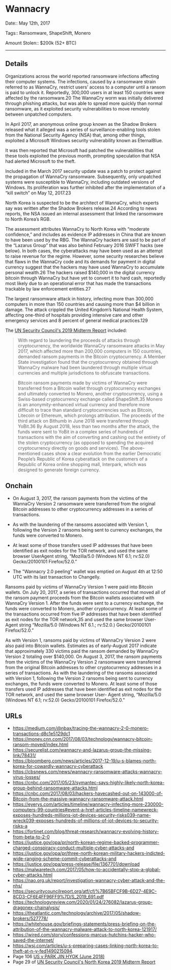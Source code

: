 # Wannacry

Date:: May 12th, 2017

Tags:: Ransomware, ShapeShift, Monero

Amount Stolen:: $200k (52+ BTC)

---

## Details

Organizations across the world reported ransomware infections affecting their computer systems. The infections, caused by a ransomware strain referred to as WannaCry, restrict users’ access to a computer until a ransom is paid to unlock it. Reportedly, 300,000 users in at least 150 countries were affected by the ransomware.20 The WannaCry worm was initially delivered through phishing attacks, but was able to spread more quickly than normal ransomware, as it exploited security vulnerabilities to move remotely between unpatched computers.

In April 2017, an anonymous online group known as the Shadow Brokers released what it alleged was a series of surveillance-enabling tools stolen from the National Security Agency (NSA) that, among other things, exploited a Microsoft Windows security vulnerability known as EternalBlue.

It was then reported that Microsoft had patched the vulnerabilities that these tools exploited the previous month, prompting speculation that NSA had alerted Microsoft to the theft.

Included in the March 2017 security update was a patch to protect against the propagation of WannaCry ransomware. Subsequently, only unpatched systems were susceptible to WannaCry, including outdated versions of Windows. Its proliferation was further inhibited after the implementation of a “kill switch” on May 12, 2017.23 

North Korea is suspected to be the architect of WannaCry, which experts say was written after the Shadow Brokers release.24 According to news reports, the NSA issued an internal assessment that linked the ransomware to North Korea’s RGB.

The assessment attributes WannaCry to North Korea with “moderate confidence,” and includes as evidence IP addresses in China that are known to have been used by the RBG. The WannaCry hackers are said to be part of the “Lazarus Group” that was also behind February 2016 SWIFT hacks (see below). In both cases, the cyberattacks may have been used as an attempt to raise revenue for the regime. However, some security researches believe that flaws in the WannaCry code and its demands for payment in digital currency suggest that the hackers may have used WannaCry to accumulate personal wealth.26 The hackers raised $140,000 in the digital currency bitcoin through WannaCry but have yet to convert it to hard cash, reportedly most likely due to an operational error that has made the transactions trackable by law enforcement entities.27

The largest ransomware attack in history, infecting more than 300,000 computers in more than 150 countries and causing more than $4 billion in damage. The attack crippled the United Kingdom’s National Health System, affecting one-third of hospitals providing intensive care and other emergency services and 8 percent of general medical practices.129


The [UN Security Council's 2019 Midterm Report](../pdfs/2019-08-30_UN-Security-Council_s-2019-691.pdf) included:

> With regard to laundering the proceeds of attacks through cryptocurrency, the worldwide WannaCry ransomware attacks in May 2017, which affected more than 200,000 computers in 150 countries, demanded ransom payments in the Bitcoin cryptocurrency. A Member State investigation found that the cryptocurrency obtained through WannaCry malware had been laundered through multiple virtual currencies and multiple jurisdictions to obfuscate transactions.

> Bitcoin ransom payments made by victims of WannaCry were transferred from a Bitcoin wallet through cryptocurrency exchanges and ultimately converted to Monero, another cryptocurrency, using a Swiss-based cryptocurrency exchange called ShapeShift.35 Monero is an anonymity-enhanced virtual currency and therefore more difficult to trace than standard cryptocurrencies such as Bitcoin, Litecoin or Ethereum, which prolongs attribution. The proceeds of the third attack on Bithumb in June 2018 were transferred through YoBit.36 By August 2018, less than two months after the attack, the funds were sent to YoBit in a complex series of hundreds of transactions with the aim of converting and cashing out the entirety of the stolen cryptocurrency (as opposed to spending the acquired cryptocurrency directly on goods and services). The above-mentioned cases show a clear evolution from the earlier Democratic People’s Republic of Korea cyberattack on the customers of a Republic of Korea online shopping mall, Interpark, which was designed to generate foreign currency.


## Onchain


- On August 3, 2017, the ransom payments from the victims of the WannaCry Version 2 ransomware were transferred from the original Bitcoin addresses to other cryptocurrency addresses in a series of transactions. 

- As with the laundering of the ransoms associated with Version 1, following the Version 2 ransoms being sent to currency exchanges, the funds were converted to Monero. 

- At least some of those transfers used IP addresses that have been identified as exit nodes for the TOR network, and used the same browser UserAgent string, “Mozilla/5.0 (Windows NT 6.1; rv:52.0) Gecko/20100101 Firefox/52.0.”

- The "Wannacry 2.0 peeling" wallet was emptied on August 4th at 12:50 UTC with its last transaction to Changelly.

Ransoms paid by victims of WannaCry Version 1 were paid into Bitcoin wallets. On July 20, 2017, a series of transactions occurred that moved all of the ransom payment proceeds from the Bitcoin wallets associated with WannaCry Version 1. After the funds were sent to a currency exchange, the funds were converted to Monero, another cryptocurrency. At least some of the transactions occurred from five IP addresses that have been identified as exit nodes for the TOR network,35 and used the same browser User-Agent string “Mozilla/5.0 (Windows NT 6.1.; rv:52.0.) Gecko/20100101 Firefox/52.0.”

As with Version 1, ransoms paid by victims of WannaCry Version 2 were also paid into Bitcoin wallets. Estimates as of early-August 2017 indicate that approximately 330 victims paid the ransom demanded by WannaCry Version 2 totaling over $140,000. On August 3, 2017, the ransom payments from the victims of the WannaCry Version 2 ransomware were transferred from the original Bitcoin addresses to other cryptocurrency addresses in a series of transactions. As with the laundering of the ransoms associated with Version 1, following the Version 2 ransoms being sent to currency exchanges, the funds were converted to Monero. At least some of those transfers used IP addresses that have been identified as exit nodes for the TOR network, and used the same browser User- Agent string, “Mozilla/5.0 (Windows NT 6.1; rv:52.0) Gecko/20100101 Firefox/52.0.”



## URLs

- https://medium.com/@nbax/tracing-the-wannacry-2-0-monero-transactions-d8c1e5129dc1
- https://money.cnn.com/2017/08/03/technology/wannacry-bitcoin-ransom-moved/index.html
- https://securelist.com/wannacry-and-lazarus-group-the-missing-link/78431/
- https://bloomberg.com/news/articles/2017-12-19/u-s-blames-north-korea-for-cowardly-wannacry-cyberattack
- https://cbsnews.com/news/wannacry-ransomware-attacks-wannacry-virus-losses/
- https://cnbc.com/2017/05/23/symantec-says-highly-likely-north-korea-group-behind-ransomware-attacks.html
- https://cnbc.com/2017/08/03/hackers-havecashed-out-on-143000-of-Bitcoin-from-the-massive-wannacry-ransomware-attack.html
- https://eyerys.com/articles/timeline/wannacry-infecting-more-230000-computers-99-countries#event-a-href-articles-timeline-namewreck-exposes-hundreds-millions-iot-devices-security-risks039-name-wreck039-exposes-hundreds-of-millions-of-iot-devices-to-security-risks-a
- https://fortinet.com/blog/threat-research/wannacry-evolving-history-from-beta-to-2-0
- https://justice.gov/opa/pr/north-korean-regime-backed-programmer-charged-conspiracy-conduct-multiple-cyber-attacks-and
- https://justice.gov/opa/pr/three-north-korean-military-hackers-indicted-wide-ranging-scheme-commit-cyberattacks-and
- https://justice.gov/opa/press-release/file/1367701/download
- https://malwaretech.com/2017/05/how-to-accidentally-stop-a-global-cyber-attacks.html
- https://nao.org.uk/report/investigation-wannacry-cyber-attack-and-the-nhs/
- https://securitycouncilreport.org/atf/cf/%7B65BFCF9B-6D27-4E9C-8CD3-CF6E4FF96FF9%7D/S_2019_691.pdf
- https://technologyreview.com/2020/01/24/276082/lazarus-group-dragonex-chainalysis/ 
- https://theatlantic.com/technology/archive/2017/05/shadow-brokers/527778/
- https://whitehouse.gov/briefings-statements/press-briefing-on-the-attribution-of-the-wannacry-malware-attack-to-north-korea-121917/
- https://wired.com/story/confessions-marcus-hutchins-hacker-who-saved-the-internet/
- https://wsj.com/articles/u-s-preparing-cases-linking-north-korea-to-theft-at-n-y-fed1490215094.
- Page 106 [US v PARK JIN HYOK (June 2018)](https://justice.gov/opa/press-release/file/1092091/download)
- Page 29 of [UN Security Council's North Korea 2019 Midterm Report](../pdfs/2019-08-30_UN-Security-Council_s-2019-691.pdf)
